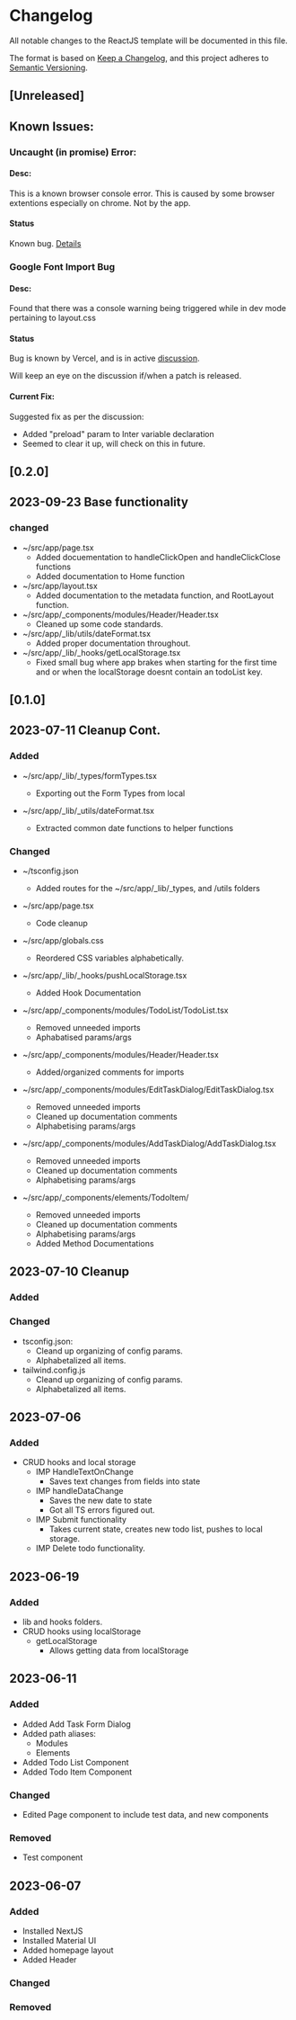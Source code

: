# Changelog
All notable changes to the ReactJS template will be documented in this file.

The format is based on [Keep a Changelog](https://keepachangelog.com/en/1.0.0/),
and this project adheres to [Semantic Versioning](https://semver.org/spec/v2.0.0.html).

## [Unreleased]

## Known Issues:
### Uncaught (in promise) Error:
#### Desc:
This is a known browser console error. This is caused by some browser extentions especially on chrome. Not by the app.

#### Status
Known bug. [Details](https://github.com/mozilla/webextension-polyfill/issues/384)

### Google Font Import Bug
#### Desc:
Found that there was a console warning being triggered while in dev mode pertaining to layout.css

#### Status
Bug is known by Vercel, and is in active [discussion](https://github.com/vercel/next.js/discussions/49607).

Will keep an eye on the discussion if/when a patch is released.

#### Current Fix:
Suggested fix as per the discussion:
- Added "preload" param to Inter variable declaration
- Seemed to clear it up, will check on this in future.

## [0.2.0] 
## 2023-09-23 Base functionality

### changed
  - ~/src/app/page.tsx
    - Added docuementation to handleClickOpen and handleClickClose functions
    - Added documentation to Home function
  - ~/src/app/layout.tsx
    - Added documentation to the metadata function, and RootLayout function.
  - ~/src/app/_components/modules/Header/Header.tsx
    - Cleaned up some code standards.
  - ~/src/app/_lib/utils/dateFormat.tsx
    - Added proper documentation throughout.
  - ~/src/app/_lib/_hooks/getLocalStorage.tsx
    - Fixed small bug where app brakes when starting for the first time and or when the localStorage doesnt contain an todoList key.

## [0.1.0]
## 2023-07-11 Cleanup Cont.

### Added
- ~/src/app/_lib/_types/formTypes.tsx
  - Exporting out the Form Types from local

- ~/src/app/_lib/_utils/dateFormat.tsx
  - Extracted common date functions to helper functions

### Changed
- ~/tsconfig.json
  - Added routes for the ~/src/app/_lib/_types, and /utils folders

- ~/src/app/page.tsx
  - Code cleanup

- ~/src/app/globals.css
  - Reordered CSS variables alphabetically.

- ~/src/app/_lib/_hooks/pushLocalStorage.tsx
  - Added Hook Documentation

- ~/src/app/_components/modules/TodoList/TodoList.tsx
  - Removed unneeded imports
  - Aphabatised params/args

- ~/src/app/_components/modules/Header/Header.tsx
  - Added/organized comments for imports

- ~/src/app/_components/modules/EditTaskDialog/EditTaskDialog.tsx
  - Removed unneeded imports
  - Cleaned up documentation comments
  - Alphabetising params/args

- ~/src/app/_components/modules/AddTaskDialog/AddTaskDialog.tsx
  - Removed unneeded imports
  - Cleaned up documentation comments
  - Alphabetising params/args

- ~/src/app/_components/elements/TodoItem/
  - Removed unneeded imports
  - Cleaned up documentation comments
  - Alphabetising params/args
  - Added Method Documentations

## 2023-07-10 Cleanup

### Added
### Changed
- tsconfig.json:
  - Cleand up organizing of config params.
  - Alphabetalized all items.
- tailwind.config.js
  - Cleand up organizing of config params.
  - Alphabetalized all items.

## 2023-07-06
### Added
- CRUD hooks and local storage
  - IMP HandleTextOnChange
    - Saves text changes from fields into state
  - IMP handleDataChange
    - Saves the new date to state
    - Got all TS errors figured out.
  - IMP Submit functionality
    - Takes current state, creates new todo list, pushes to local storage.
  - IMP Delete todo functionality.
  
## 2023-06-19
### Added
- lib and hooks folders.
- CRUD hooks using localStorage
  - getLocalStorage
    - Allows getting data from localStorage


## 2023-06-11

### Added
- Added Add Task Form Dialog
- Added path aliases:
  - Modules
  - Elements
- Added Todo List Component
- Added Todo Item Component

### Changed
- Edited Page component to include test data, and new components

### Removed
- Test component

## 2023-06-07

### Added
- Installed NextJS
- Installed Material UI
- Added homepage layout
- Added Header


### Changed

### Removed
